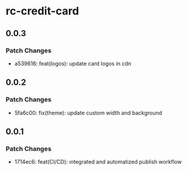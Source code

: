 # rc-credit-card

## 0.0.3

### Patch Changes

- a539616: feat(logos): update card logos in cdn

## 0.0.2

### Patch Changes

- 5fa6c00: fix(theme): update custom width and background

## 0.0.1

### Patch Changes

- 1714ec6: feat(CI/CD): ıntegrated and automatized publish workflow
